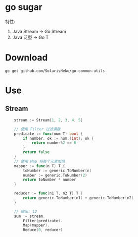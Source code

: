 # go sugar

特性:
1. Java Stream -> Go Stream
2. Java 泛型 <T> -> Go T

# Download
```shell
go get github.com/SolarisNeko/go-common-utils

```

# Use
## Stream
```go
	stream := Stream{1, 2, 3, 4, 5}

	// 使用 Filter 过滤偶数
	predicate := func(num T) bool {
		if number, ok := num.(int); ok {
			return number%2 == 0
		}
		return false
	}
	// 使用 Map 将每个元素加倍
	mapper := func(n T) T {
		toNumber := generic.ToNumber(n)
		number := generic.ToNumber(2)
		return toNumber * number
	}

	reducer := func(n1 T, n2 T) T {
		return generic.ToNumber(n1) + generic.ToNumber(n2)
	}

	// 输出: 12
	sum := stream.
		Filter(predicate).
		Map(mapper).
		Reduce(0, reducer)

```